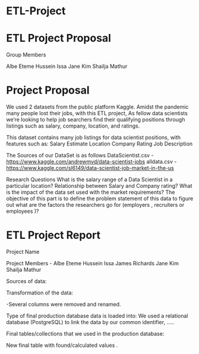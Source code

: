 # ETL-Project

# ETL Project Proposal

Group Members

Albe Eteme
Hussein Issa
Jane Kim
Shailja Mathur

# Project Proposal
We used 2 datasets from the public platform Kaggle. Amidst the pandemic many people lost their jobs, with this ETL project, As fellow data scientists we’re looking to help job searchers find their qualifying positions through listings such as salary, company, location, and ratings.

This dataset contains many job listings for data scientist positions, with features such as: 
Salary Estimate
Location
Company Rating
Job Description

The Sources of our DataSet is as follows 
DataScientist.csv  - https://www.kaggle.com/andrewmvd/data-scientist-jobs
alldata.csv - https://www.kaggle.com/sl6149/data-scientist-job-market-in-the-us

Research Questions 
What is the salary range of a Data Scientist in a particular location?
Relationship between Salary and Company rating?
What is the impact of the data set used with the market requirements?
The objective of this part is to define the problem statement of this data to figure out what are the factors the researchers go for (employers , recruiters or employees )?

# ETL Project Report

Project Name

Project Members - Albe Eteme
Hussein Issa
James Richards
Jane Kim
Shailja Mathur

Sources of data:

Transformation of the data:

-Several columns were removed and renamed.

Type of final production database data is loaded into:
We used a relational database (PostgreSQL) to link the data by our common identifier, .....

Final tables/collections that we used in the production database:

New final table with found/calculated values .
